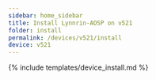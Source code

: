 ```yaml
---
sidebar: home_sidebar
title: Install Lynnrin-AOSP on v521
folder: install
permalink: /devices/v521/install
device: v521
---
```

{% include templates/device_install.md %}
